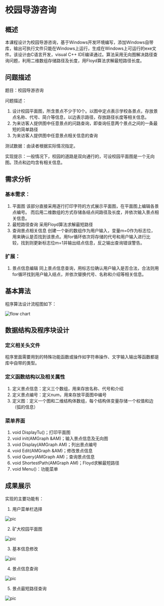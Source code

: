 # 校园导游咨询
## 概述
本课程设计为校园导游咨询，基于Windows开发环境编写，添加Windows自带库，输出可执行文件只能在Windows上运行，生成在Windows上可运行的exe文件。该设计由C语言开发，visual C++ IDE编译通过。算法采用无向图解决路径查询问题，利用二维数组存储路径及长度，用Floyd算法求解最短路径长度。
## 问题描述
题目：校园导游咨询

问题描述：
1. 设计校园平面图，所含景点不少于10个。以图中定点表示学校各景点，存放景点名称、代号、简介等信息，以边表示路径，存放路径长度等相关信息。
2. 为来访客人提供图中任意景点的问路查询，即查询任意两个景点之间的一条最短的简单路径
3. 为来访客人提供图中任意景点相关信息的查询

测试数据：由读者根据实际情况指定。

实现提示：一般情况下，校园的道路是双向通行的，可设校园平面图是一个无向图。顶点和边均含有相关信息。
## 需求分析
### 基本需求：
1. 平面图
该部分直接采用逐行打印字符的方式展示平面图，在平面图上编辑各景点编号。
而后用二维数组的方式存储各结点间路径及长度，并依次输入景点相关信息。
2. 最短路径查询
采用Floyd算法求解最短路径
3. 查询景点相关信息
创建一个新的数组作为用户输入，变量m=0作为标志位，用来确认是否找到该景点。用for循环依次将存储的代号和用户输入进行比较，找到则更新标志位m=1并输出结点信息，反之输出查询错误警告。
### 扩展：
1. 景点信息编辑
同上景点信息查询，用标志位确认用户输入是否合法，合法则用for循环找到用户输入结点，并依次替换代号、名称和介绍等相关信息。
## 基本算法
程序算法设计流程图如下：

![flow chart](https://github.com/whfox/campus-guide-consultation/img/flow.png)
## 数据结构及程序块设计
### 定义相关头文件
程序里面需要用到的特殊功能函数或操作如字符串操作、文字输入输出等函数都是库中自带的类型。
### 定义函数结构以及相关属性
1. 定义景点信息：定义三个数组，用来存放名称、代号和介绍
2. 定义景点编号：定义num，用来存放平面图中编号
3. 定义图：定义一个图和二维结构体数组，每个结构体变量存储一个权值和边（弧的信息）
### 菜单界面
1. void DisplayTu()；打印平面图
2. void init(AMGraph &AM)；输入景点信息及无向图
3. void Display(AMGraph AM)；列出景点编号 
4. void Edit(AMGraph &AM)；修改景点信息 
5. void Query(AMGraph AM)；查询景点信息
6. void ShortestPath(AMGraph AM)；Floyd求解最短路径
7. void Menu()：功能菜单
## 成果展示
实现的主要功能有：
1. 用户菜单栏选择

![pic](https://github.com/whfox/campus-guide-consultation/img/1.png)

2. 矿大校园平面图

![pic](https://github.com/whfox/campus-guide-consultation/img/2.png)

3. 基本信息修改

![pic](https://github.com/whfox/campus-guide-consultation/img/3.png)

4. 景点信息查询

![pic](https://github.com/whfox/campus-guide-consultation/img/4.png)

5. 景点最短路径查询

![pic](https://github.com/whfox/campus-guide-consultation/img/5.png)